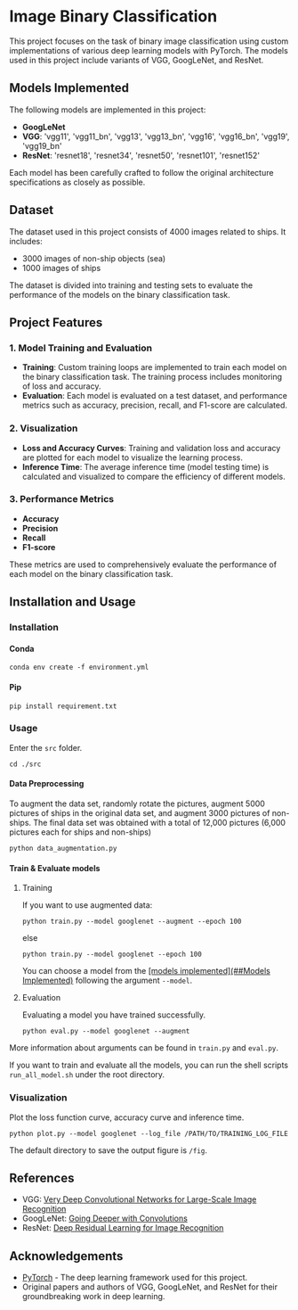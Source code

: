 # Image Binary Classification

This project focuses on the task of binary image classification using custom implementations of various deep learning models with PyTorch. The models used in this project include variants of VGG, GoogLeNet, and ResNet.

## Models Implemented

The following models are implemented in this project:
- **GoogLeNet**
- **VGG**: 'vgg11', 'vgg11_bn', 'vgg13', 'vgg13_bn', 'vgg16', 'vgg16_bn', 'vgg19', 'vgg19_bn'
- **ResNet**: 'resnet18', 'resnet34', 'resnet50', 'resnet101', 'resnet152'

Each model has been carefully crafted to follow the original architecture specifications as closely as possible.

## Dataset

The dataset used in this project consists of 4000 images related to ships. It includes:
- 3000 images of non-ship objects (sea)
- 1000 images of ships

The dataset is divided into training and testing sets to evaluate the performance of the models on the binary classification task.

## Project Features

### 1. Model Training and Evaluation
- **Training**: Custom training loops are implemented to train each model on the binary classification task. The training process includes monitoring of loss and accuracy.
- **Evaluation**: Each model is evaluated on a test dataset, and performance metrics such as accuracy, precision, recall, and F1-score are calculated.

### 2. Visualization
- **Loss and Accuracy Curves**: Training and validation loss and accuracy are plotted for each model to visualize the learning process.
- **Inference Time**: The average inference time (model testing time) is calculated and visualized to compare the efficiency of different models.

### 3. Performance Metrics
- **Accuracy**
- **Precision**
- **Recall**
- **F1-score**

These metrics are used to comprehensively evaluate the performance of each model on the binary classification task.

## Installation and Usage

### Installation

#### Conda

``` shell
conda env create -f environment.yml
```

#### Pip

```shell
pip install requirement.txt
```

### Usage

Enter the `src` folder.

```shell
cd ./src
```

#### Data Preprocessing

To augment the data set, randomly rotate the pictures, augment 5000 pictures of ships in the original data set, and augment 3000 pictures of non-ships. The final data set was obtained with a total of 12,000 pictures (6,000 pictures each for ships and non-ships)

```shell
python data_augmentation.py
```

#### Train & Evaluate models

1. Training

   If you want to use augmented data:

   ```shell
   python train.py --model googlenet --augment --epoch 100
   ```

   else

   ```shell
   python train.py --model googlenet --epoch 100
   ```

   You can choose a model from the [[models implemented](##Models Implemented)](https://github.com/abecedarian007/image_binary_classification/tree/master?tab=readme-ov-file#models-implemented) following the argument `--model`.

2. Evaluation

   Evaluating a model you have trained successfully.

   ```shell
   python eval.py --model googlenet --augment
   ```

More information about arguments can be found in `train.py` and `eval.py`.

If you want to train and evaluate all the models, you can run the shell scripts `run_all_model.sh` under the root directory.

### Visualization

Plot the loss function curve, accuracy curve and inference time.

```shell
python plot.py --model googlenet --log_file /PATH/TO/TRAINING_LOG_FILE
```

The default directory to save the output figure is `/fig`. 

## References

- VGG: [Very Deep Convolutional Networks for Large-Scale Image Recognition](https://arxiv.org/abs/1409.1556)
- GoogLeNet: [Going Deeper with Convolutions](https://arxiv.org/abs/1409.4842)
- ResNet: [Deep Residual Learning for Image Recognition](https://arxiv.org/abs/1512.03385)

## Acknowledgements

- [PyTorch](https://pytorch.org/) - The deep learning framework used for this project.
- Original papers and authors of VGG, GoogLeNet, and ResNet for their groundbreaking work in deep learning.
